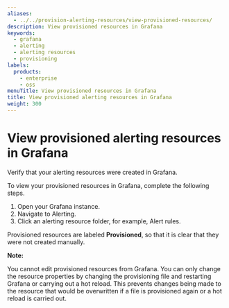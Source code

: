 ```yaml
---
aliases:
  - ../../provision-alerting-resources/view-provisioned-resources/
description: View provisioned resources in Grafana
keywords:
  - grafana
  - alerting
  - alerting resources
  - provisioning
labels:
  products:
    - enterprise
    - oss
menuTitle: View provisioned resources in Grafana
title: View provisioned alerting resources in Grafana
weight: 300
---
```


# View provisioned alerting resources in Grafana

Verify that your alerting resources were created in Grafana.

To view your provisioned resources in Grafana, complete the following steps.

1. Open your Grafana instance.
1. Navigate to Alerting.
1. Click an alerting resource folder, for example, Alert rules.

Provisioned resources are labeled **Provisioned**, so that it is clear that they were not created manually.

**Note:**

You cannot edit provisioned resources from Grafana. You can only change the resource properties by changing the provisioning file and restarting Grafana or carrying out a hot reload. This prevents changes being made to the resource that would be overwritten if a file is provisioned again or a hot reload is carried out.
